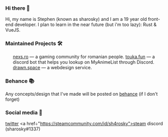 ### Hi there 👋

Hi, my name is Stephen (known as sharosky) and I am a 19 year old front-end developer.
I plan to learn in the near future (but i'm too lazy): Rust & VueJS.

### Maintained Projects 🛠

<ul>
<a href="https://nexs.ro">nexs.ro</a> — a gaming community for romanian people.
<a href="https://touka.fun">touka.fun</a> — a discord bot that helps you lookup on MyAnimeList through Discord.
<a href="httos://drawn.space">drawn.space</a> — a webdesign service.
</ul>

### Behance 📚

Any concepts/design that I've made will be posted on <a href="https://www.behance.net/sharosky">behance</a> (if I don't forget)

### Social media 👥

<a href="https://twitter.com/sharoskyy">twitter</a>
<a href÷"https://steamcommunity.com/id/sh4rosky">steam</a>
discord (sharosky#1337)















